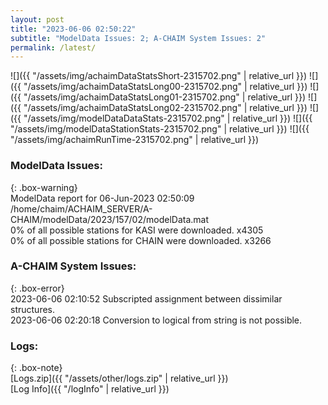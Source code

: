 ```yaml
---
layout: post
title: "2023-06-06 02:50:22"
subtitle: "ModelData Issues: 2; A-CHAIM System Issues: 2"
permalink: /latest/
---
```


![]({{ "/assets/img/achaimDataStatsShort-2315702.png" | relative_url }})
![]({{ "/assets/img/achaimDataStatsLong00-2315702.png" | relative_url }})
![]({{ "/assets/img/achaimDataStatsLong01-2315702.png" | relative_url }})
![]({{ "/assets/img/achaimDataStatsLong02-2315702.png" | relative_url }})
![]({{ "/assets/img/modelDataDataStats-2315702.png" | relative_url }})
![]({{ "/assets/img/modelDataStationStats-2315702.png" | relative_url }})
![]({{ "/assets/img/achaimRunTime-2315702.png" | relative_url }})


### ModelData Issues:  
  
{: .box-warning}  
 ModelData report for 06-Jun-2023 02:50:09   
 /home/chaim/ACHAIM_SERVER/A-CHAIM/modelData/2023/157/02/modelData.mat   
 0% of all possible stations for KASI were downloaded. x4305   
 0% of all possible stations for CHAIN were downloaded. x3266   
  
### A-CHAIM System Issues:  
  
{: .box-error}  
2023-06-06 02:10:52 Subscripted assignment between dissimilar structures.  
2023-06-06 02:20:18 Conversion to logical from string is not possible.  

### Logs:  
  
{: .box-note}  
[Logs.zip]({{ "/assets/other/logs.zip" | relative_url }})  
[Log Info]({{ "/logInfo" | relative_url }})  
